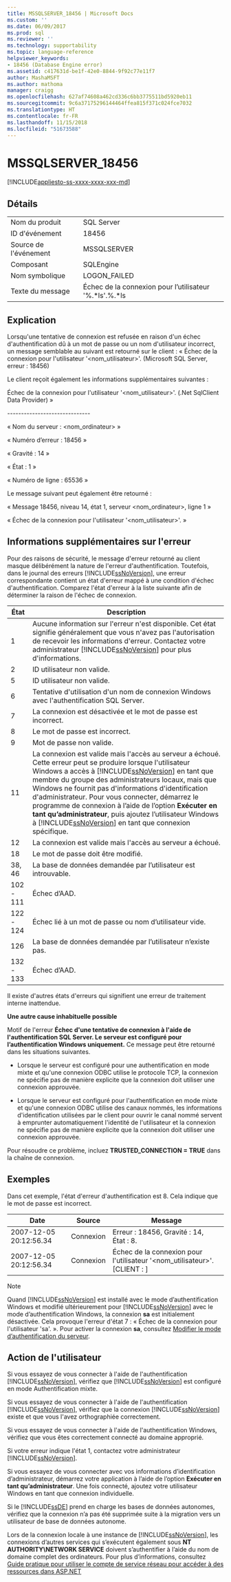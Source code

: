 ```yaml
---
title: MSSQLSERVER_18456 | Microsoft Docs
ms.custom: ''
ms.date: 06/09/2017
ms.prod: sql
ms.reviewer: ''
ms.technology: supportability
ms.topic: language-reference
helpviewer_keywords:
- 18456 (Database Engine error)
ms.assetid: c417631d-be1f-42e0-8844-9f92c77e11f7
author: MashaMSFT
ms.author: mathoma
manager: craigg
ms.openlocfilehash: 627af74608a462cd336c6bb3775511bd5920eb11
ms.sourcegitcommit: 9c6a37175296144464ffea815f371c024fce7032
ms.translationtype: HT
ms.contentlocale: fr-FR
ms.lasthandoff: 11/15/2018
ms.locfileid: "51673588"
---
```

# <a name="mssqlserver18456"></a>MSSQLSERVER_18456
[!INCLUDE[appliesto-ss-xxxx-xxxx-xxx-md](../../includes/appliesto-ss-xxxx-xxxx-xxx-md.md)]
  
## <a name="details"></a>Détails  
  
|||  
|-|-|  
|Nom du produit|SQL Server|  
|ID d'événement|18456|  
|Source de l'événement|MSSQLSERVER|  
|Composant|SQLEngine|  
|Nom symbolique|LOGON_FAILED|  
|Texte du message|Échec de la connexion pour l’utilisateur '%.*ls'.%.\*ls|  
  
## <a name="explanation"></a>Explication  
Lorsqu'une tentative de connexion est refusée en raison d'un échec d'authentification dû à un mot de passe ou un nom d'utilisateur incorrect, un message semblable au suivant est retourné sur le client : « Échec de la connexion pour l'utilisateur '<nom_utilisateur>'. (Microsoft SQL Server, erreur : 18456)  
  
Le client reçoit également les informations supplémentaires suivantes :  
  
Échec de la connexion pour l'utilisateur '<nom_utilisateur>'. (.Net SqlClient Data Provider) »  
  
-----------------------------\-  
  
« Nom du serveur : <nom_ordinateur> »  
  
« Numéro d’erreur : 18456 »  
  
« Gravité : 14 »  
  
« État : 1 »  
  
« Numéro de ligne : 65536 »  
  
Le message suivant peut également être retourné :  
  
« Message 18456, niveau 14, état 1, serveur <nom_ordinateur>, ligne 1 »  
  
« Échec de la connexion pour l'utilisateur '<nom_utilisateur>'. »  
  
## <a name="additional-error-information"></a>Informations supplémentaires sur l'erreur  
Pour des raisons de sécurité, le message d'erreur retourné au client masque délibérément la nature de l'erreur d'authentification. Toutefois, dans le journal des erreurs [!INCLUDE[ssNoVersion](../../includes/ssnoversion-md.md)], une erreur correspondante contient un état d'erreur mappé à une condition d'échec d'authentification. Comparez l'état d'erreur à la liste suivante afin de déterminer la raison de l'échec de connexion.  
  
|État|Description|  
|---------|---------------|  
|1|Aucune information sur l'erreur n'est disponible. Cet état signifie généralement que vous n'avez pas l'autorisation de recevoir les informations d'erreur. Contactez votre administrateur [!INCLUDE[ssNoVersion](../../includes/ssnoversion-md.md)] pour plus d'informations.|  
|2|ID utilisateur non valide.|  
|5|ID utilisateur non valide.|  
|6|Tentative d'utilisation d'un nom de connexion Windows avec l'authentification SQL Server.|  
|7|La connexion est désactivée et le mot de passe est incorrect.|  
|8|Le mot de passe est incorrect.|  
|9|Mot de passe non valide.|  
|11|La connexion est valide mais l'accès au serveur a échoué. Cette erreur peut se produire lorsque l'utilisateur Windows a accès à [!INCLUDE[ssNoVersion](../../includes/ssnoversion-md.md)] en tant que membre du groupe des administrateurs locaux, mais que Windows ne fournit pas d'informations d'identification d'administrateur. Pour vous connecter, démarrez le programme de connexion à l’aide de l’option **Exécuter en tant qu’administrateur**, puis ajoutez l’utilisateur Windows à [!INCLUDE[ssNoVersion](../../includes/ssnoversion-md.md)] en tant que connexion spécifique.|  
|12|La connexion est valide mais l'accès au serveur a échoué.|  
|18|Le mot de passe doit être modifié.|  
|38, 46|La base de données demandée par l’utilisateur est introuvable.|
|102 - 111|Échec d’AAD.|
|122 - 124|Échec lié à un mot de passe ou nom d’utilisateur vide.|
|126|La base de données demandée par l’utilisateur n’existe pas.|
|132 - 133|Échec d’AAD.|
  
Il existe d'autres états d'erreurs qui signifient une erreur de traitement interne inattendue.  
  
**Une autre cause inhabituelle possible**  
  
Motif de l'erreur **Échec d'une tentative de connexion à l'aide de l'authentification SQL Server. Le serveur est configuré pour l’authentification Windows uniquement.** Ce message peut être retourné dans les situations suivantes.  
  
-   Lorsque le serveur est configuré pour une authentification en mode mixte et qu'une connexion ODBC utilise le protocole TCP, la connexion ne spécifie pas de manière explicite que la connexion doit utiliser une connexion approuvée.  
  
-   Lorsque le serveur est configuré pour l'authentification en mode mixte et qu'une connexion ODBC utilise des canaux nommés, les informations d'identification utilisées par le client pour ouvrir le canal nommé servent à emprunter automatiquement l'identité de l'utilisateur et la connexion ne spécifie pas de manière explicite que la connexion doit utiliser une connexion approuvée.  
  
Pour résoudre ce problème, incluez **TRUSTED_CONNECTION = TRUE** dans la chaîne de connexion.  
  
## <a name="examples"></a>Exemples  
Dans cet exemple, l'état d'erreur d'authentification est 8. Cela indique que le mot de passe est incorrect.  
  
|Date|Source|Message|  
|--------|----------|-----------|  
|2007-12-05 20:12:56.34|Connexion|Erreur : 18456, Gravité : 14, État : 8.|  
|2007-12-05 20:12:56.34|Connexion|Échec de la connexion pour l'utilisateur '<nom_utilisateur>'. [CLIENT : <ip address>]|  
  
> [!NOTE]  
> Quand [!INCLUDE[ssNoVersion](../../includes/ssnoversion-md.md)] est installé avec le mode d’authentification Windows et modifié ultérieurement pour [!INCLUDE[ssNoVersion](../../includes/ssnoversion-md.md)] avec le mode d’authentification Windows, la connexion **sa** est initialement désactivée. Cela provoque l'erreur d'état 7 : « Échec de la connexion pour l'utilisateur 'sa'. ». Pour activer la connexion **sa**, consultez [Modifier le mode d’authentification du serveur](~/database-engine/configure-windows/change-server-authentication-mode.md).  
  
## <a name="user-action"></a>Action de l'utilisateur  
Si vous essayez de vous connecter à l'aide de l'authentification [!INCLUDE[ssNoVersion](../../includes/ssnoversion-md.md)], vérifiez que [!INCLUDE[ssNoVersion](../../includes/ssnoversion-md.md)] est configuré en mode Authentification mixte.  
  
Si vous essayez de vous connecter à l'aide de l'authentification [!INCLUDE[ssNoVersion](../../includes/ssnoversion-md.md)], vérifiez que la connexion [!INCLUDE[ssNoVersion](../../includes/ssnoversion-md.md)] existe et que vous l'avez orthographiée correctement.  
  
Si vous essayez de vous connecter à l'aide de l'authentification Windows, vérifiez que vous êtes correctement connecté au domaine approprié.  
  
Si votre erreur indique l'état 1, contactez votre administrateur [!INCLUDE[ssNoVersion](../../includes/ssnoversion-md.md)].  
  
Si vous essayez de vous connecter avec vos informations d’identification d’administrateur, démarrez votre application à l’aide de l’option **Exécuter en tant qu’administrateur**. Une fois connecté, ajoutez votre utilisateur Windows en tant que connexion individuelle.  
  
Si le [!INCLUDE[ssDE](../../includes/ssde-md.md)] prend en charge les bases de données autonomes, vérifiez que la connexion n’a pas été supprimée suite à la migration vers un utilisateur de base de données autonome.  
  
Lors de la connexion locale à une instance de [!INCLUDE[ssNoVersion](../../includes/ssnoversion-md.md)], les connexions d’autres services qui s’exécutent également sous **NT AUTHORITY\NETWORK SERVICE** doivent s’authentifier à l’aide du nom de domaine complet des ordinateurs. Pour plus d’informations, consultez [Guide pratique pour utiliser le compte de service réseau pour accéder à des ressources dans ASP.NET](https://msdn.microsoft.com/library/ff647402.aspx)  
  
